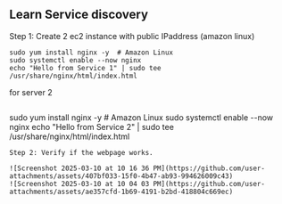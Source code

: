 ## Learn Service discovery
Step 1: Create 2 ec2 instance with public IPaddress (amazon linux)
```
sudo yum install nginx -y  # Amazon Linux
sudo systemctl enable --now nginx
echo "Hello from Service 1" | sudo tee /usr/share/nginx/html/index.html
```
for server 2

```
```
sudo yum install nginx -y  # Amazon Linux
sudo systemctl enable --now nginx
echo "Hello from Service 2" | sudo tee /usr/share/nginx/html/index.html
```
Step 2: Verify if the webpage works.

![Screenshot 2025-03-10 at 10 16 36 PM](https://github.com/user-attachments/assets/407bf033-15f0-4b47-ab93-994626009c43)
![Screenshot 2025-03-10 at 10 04 03 PM](https://github.com/user-attachments/assets/ae357cfd-1b69-4191-b2bd-418804c669ec)
